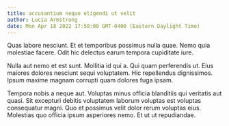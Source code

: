 ```yaml
---
title: accusantium neque eligendi ut velit
author: Lucia Armstrong
date: Mon Apr 18 2022 17:58:00 GMT-0400 (Eastern Daylight Time)
---
```

Quas labore nesciunt. Et et temporibus possimus nulla quae. Nemo quia molestiae facere. Odit hic delectus earum tempora cupiditate iure.

 Nulla aut nemo et est sunt. Mollitia id qui a. Qui quam perferendis ut. Eius maiores dolores nesciunt sequi voluptatem. Hic repellendus dignissimos. Ipsum maxime magnam corrupti quam dolores fuga ipsam.

 Tempora nobis a neque aut. Voluptas minus officia blanditiis qui veritatis aut quasi. Sit excepturi debitis voluptatem laborum voluptas est voluptas consequatur magni. Quo et possimus velit dolor rerum voluptas eius. Molestias quo officia ipsum asperiores nemo. Et ut ut repudiandae.